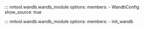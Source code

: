::: nntool.wandb.wandb_module
    options:
      members:
        - WandbConfig
      show_source: true

::: nntool.wandb.wandb_module
    options:
      members:
        - init_wandb
